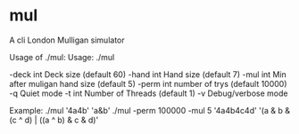 # mul
A cli London Mulligan simulator

Usage of ./mul:
Usage: ./mul <deckstring> <logic>

  -deck int
        Deck size (default 60)
  -hand int
        Hand size (default 7)
  -mul int
        Min after muligan hand size (default 5)
  -perm int
        number of trys (default 10000)
  -q    Quiet mode
  -t int
        Number of Threads (default 1)
  -v    Debug/verbose mode

Example: ./mul '4a4b' 'a&b'
        ./mul -perm 100000 -mul 5 '4a4b4c4d' '(a & b & (c ^ d) | ((a ^ b) & c & d)'
